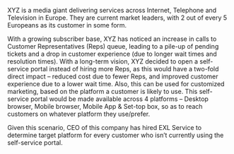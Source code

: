 XYZ is a media giant delivering services across Internet, Telephone and Television in Europe. They are current market leaders, with 2 out of every 5 Europeans as its customer in some form.


With a growing subscriber base, XYZ has noticed an increase in calls to Customer Representatives (Reps) queue, leading to a pile-up of pending tickets and a drop in customer experience (due to longer wait times and resolution times). With a long-term vision, XYZ decided to open a self-service portal instead of hiring more Reps, as this would have a two-fold direct impact – reduced cost due to fewer Reps, and improved customer experience due to a lower wait time. Also, this can be used for customized marketing, based on the platform a customer is likely to use. This self-service portal would be made available across 4 platforms – Desktop browser, Mobile browser, Mobile App & Set-top box, so as to reach customers on whatever platform they use/prefer.


Given this scenario, CEO of this company has hired EXL Service to determine target platform for every
customer who isn’t currently using the self-service portal.
